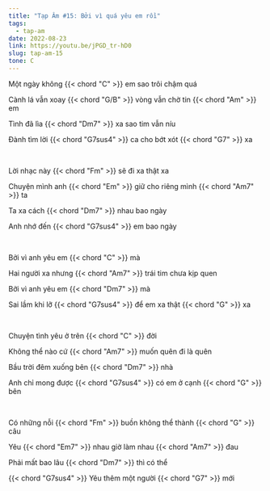 ```yaml
---
title: "Tạp Âm #15: Bởi vì quá yêu em rồi"
tags:
  - tap-am
date: 2022-08-23
link: https://youtu.be/jPGD_tr-hD0
slug: tap-am-15
tone: C
---
```

Một ngày không {{< chord "C" >}} em sao trôi chậm quá

Cành lá vẫn xoay {{< chord "G/B" >}} vòng vẫn chờ tin {{< chord "Am" >}} em

Tình đã lìa {{< chord "Dm7" >}} xa sao tim vẫn níu

Đành tìm lời {{< chord "G7sus4" >}} ca cho bớt xót {{< chord "G7" >}} xa

<br>

Lời nhạc này {{< chord "Fm" >}} sẽ đi xa thật xa

Chuyện mình anh {{< chord "Em" >}} giữ cho riêng mình {{< chord "Am7" >}} ta

Ta xa cách {{< chord "Dm7" >}} nhau bao ngày

Anh nhớ đến {{< chord "G7sus4" >}} em bao ngày

<br>

Bởi vì anh yêu em {{< chord "C" >}} mà

Hai người xa nhưng {{< chord "Am7" >}} trái tim chưa kịp quen

Bởi vì anh yêu em {{< chord "Dm7" >}} mà

Sai lầm khi lỡ {{< chord "G7sus4" >}} để em xa thật {{< chord "G" >}} xa

<br>

Chuyện tình yêu ở trên {{< chord "C" >}} đời

Không thể nào cứ {{< chord "Am7" >}} muốn quên đi là quên

Bầu trời đêm xuống bên {{< chord "Dm7" >}} nhà

Anh chỉ mong được {{< chord "G7sus4" >}} có em ở cạnh {{< chord "G" >}} bên

<br>

Có những nỗi {{< chord "Fm" >}} buồn không thể thành {{< chord "G" >}} câu

Yêu {{< chord "Em7" >}} nhau giờ làm nhau {{< chord "Am7" >}} đau

Phải mất bao lâu {{< chord "Dm7" >}} thì có thể

{{< chord "G7sus4" >}} Yêu thêm một người {{< chord "G7" >}} mới
